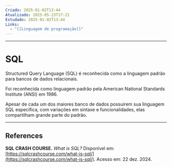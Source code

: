 ```yaml
---
Criado: 2025-01-02T13:44
Atualizado: 2025-05-23T17:21
Estudado: 2025-01-02T13:44
Links:
  - "[[Linguagem de programação]]"
---
```

---
# SQL

Structured Query Language (SQL) é reconhecida como a linguagem padrão para bancos de dados relacionais. 

Foi reconhecida como linguagem padrão pela American National Standards Institute (ANSI) em 1986.

Apesar de cada um dos maiores banco de dados possuírem sua linguagem SQL específica, com variações em sintaxe e funcionalidades, elas compartilham grande parte do padrão.  

---
## References

**SQL CRASH COURSE.** _What is SQL?_ Disponível em: [https://sqlcrashcourse.com/what-is-sql/](https://sqlcrashcourse.com/what-is-sql/). Acesso em: 22 dez. 2024.